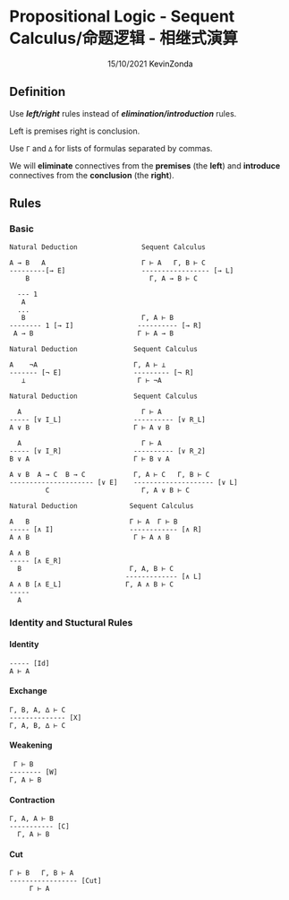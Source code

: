 # Propositional Logic - Sequent Calculus/命题逻辑 - 相继式演算

<center>
<span>15/10/2021</span>
<a style="text-decoration:none; color: black;" href="https://github.com/KevinZonda">KevinZonda</a>
</center>

## Definition

Use ***left/right*** rules instead of ***elimination/introduction*** rules.

Left is premises right is conclusion.

Use `Γ` and `∆` for lists of formulas separated by commas.


We will **eliminate** connectives from the **premises** (the **left**)
and **introduce** connectives from the **conclusion** (the **right**).

## Rules

### Basic

```
Natural Deduction                Sequent Calculus

A → B   A                        Γ ⊢ A   Γ, B ⊢ C
---------[→ E]                   ----------------- [→ L]
    B                              Γ, A → B ⊢ C

  --- 1
   A
  ...
   B                             Γ, A ⊢ B
-------- 1 [→ I]                ---------- [→ R]
 A → B                          Γ ⊢ A → B
```

```
Natural Deduction              Sequent Calculus

A    ¬A                        Γ, A ⊢ ⊥
------- [¬ E]                  --------- [¬ R]
   ⊥                            Γ ⊢ ¬A
```


```
Natural Deduction              Sequent Calculus

  A                              Γ ⊢ A
----- [∨ I_L]                  ---------- [∨ R_L]
A ∨ B                          Γ ⊢ A ∨ B

  A                              Γ ⊢ A
----- [∨ I_R]                  ---------- [∨ R_2]
B ∨ A                          Γ ⊢ B ∨ A

A ∨ B  A → C  B → C            Γ, A ⊢ C   Γ, B ⊢ C
--------------------- [∨ E]    -------------------- [∨ L]
         C                       Γ, A ∨ B ⊢ C
```

```
Natural Deduction             Sequent Calculus

A   B                         Γ ⊢ A  Γ ⊢ B
----- [∧ I]                   ------------ [∧ R]
A ∧ B                          Γ ⊢ A ∧ B

A ∧ B
----- [∧ E_R]
  B                           Γ, A, B ⊢ C
                             ------------- [∧ L]
A ∧ B [∧ E_L]                Γ, A ∧ B ⊢ C
-----
  A
```

### Identity and Stuctural Rules

#### Identity

```
----- [Id]
A ⊢ A
```

#### Exchange

```
Γ, B, A, ∆ ⊢ C
-------------- [X]
Γ, A, B, ∆ ⊢ C
```

#### Weakening

```
 Γ ⊢ B
-------- [W]
Γ, A ⊢ B
```

#### Contraction

```
Γ, A, A ⊢ B
----------- [C]
  Γ, A ⊢ B
```

#### Cut

```
Γ ⊢ B   Γ, B ⊢ A
----------------- [Cut]
     Γ ⊢ A
```
